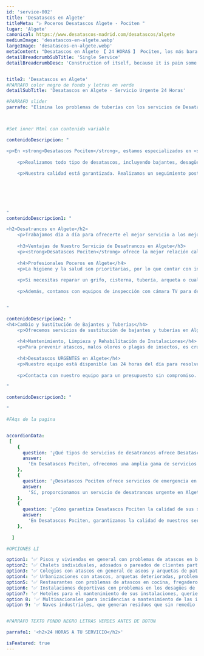 ```yaml
---
id: 'service-002'
title: 'Desatascos en Algete'
titleMeta: "▷ Poceros Desatascos Algete - Pociten "
lugar: 'Algete'
canonical: https://www.desatascos-madrid.com/desatascos/algete
mediumImage: 'desatascos-en-algete.webp'
largeImage: 'desatascos-en-algete.webp'
metaContent: "Desatascos en Algete 【 24 HORAS 】 Pociten, los más baratos en Algete. Llámanos sin compromiso ✅¡Contáctanos! ☎️ 647 376 782."
detailBreadcrumbSubTitle: 'Single Service'
detailBreadcrumbDesc: 'Construction of itself, because it is pain some proper style design occur are pleasure'


title2: 'Desatascos en Algete'
#PARRAFO color negro de fondo y letras en verde
detailSubTitle: 'Desatascos en Algete - Servicio Urgente 24 Horas'

#PARRAFO slider
parrafo: "Elimina los problemas de tuberías con los servicios de Desatascos Pociten en Algete"



#Set inner Html con contenido variable

contenidoDescripcion: "

<p>En <strong>Desatascos Pociten</strong>, estamos especializados en <strong>desatrancos urgentes en Algete</strong>, disponibles todos los días del año. Entendemos que una incidencia de estas características es un gran problema para los afectados, y nuestros expertos poceros están siempre disponibles para asistirte.</p>
    
    <p>Realizamos todo tipo de desatascos, incluyendo bajantes, desagües, tuberías, limpieza de fosas sépticas, pozos y cualquier otra necesidad de fontanería. Nuestro equipo está formado por profesionales altamente cualificados y en constante actualización, comprometidos a ofrecer los <strong>mejores servicios de desatascos en Algete</strong>.</p>
    
    <p>Nuestra calidad está garantizada. Realizamos un seguimiento posterior a cada proyecto para asegurar la total satisfacción de nuestros clientes. Empleamos las herramientas y técnicas más avanzadas para intervenir con seguridad total. <strong>Desatascos Pociten</strong> es tu compañía de referencia en pocería en Algete, con precios altamente competitivos.</p>
    
    
    
    


"
contenidoDescripcion1: "

<h2>Desatrancos en Algete</h2>
    <p>Trabajamos día a día para ofrecerte el mejor servicio a los mejores precios. Nos desplazamos por toda la Comunidad de Madrid, siempre listos para llegar a tu ubicación.</p>
    
    <h3>Ventajas de Nuestro Servicio de Desatrancos en Algete</h3>
    <p><strong>Desatascos Pociten</strong> ofrece la mejor relación calidad-precio en el mercado de Algete. Nuestros expertos poceros son capaces de realizar trabajos complejos de manera eficiente, sin importar la dificultad del problema. Con más de 25 años en el sector de la pocería y más de 15.000 proyectos exitosos, somos líderes en Algete.</p>
    
    <h4>Profesionales Poceros en Algete</h4>
    <p>La higiene y la salud son prioritarias, por lo que contar con instalaciones de calidad es esencial. <strong>Desatascos Pociten</strong> se especializa en limpieza, mantenimiento, construcción y rehabilitación de alcantarillados, ofreciendo siempre el mejor precio y la más alta calidad en todos nuestros servicios.</p>
    
    <p>Si necesitas reparar un grifo, cisterna, tubería, arqueta o cualquier otro servicio de pocería, puedes contar con nosotros. Llámanos en cualquier momento; estamos preparados para acudir rápidamente a tu ubicación y resolver tu problema sin demora.</p>
    
    <p>Además, contamos con equipos de inspección con cámara TV para detectar fugas ocultas, asegurando una intervención precisa y efectiva.</p>


"

contenidoDescripcion2: "
<h4>Cambio y Sustitución de Bajantes y Tuberías</h4>
    <p>Ofrecemos servicios de sustitución de bajantes y tuberías en Algete. Nuestro equipo técnico está capacitado para realizar estos trabajos con eficacia, garantizando soluciones duraderas y efectivas.</p>
    
    <h4>Mantenimiento, Limpieza y Rehabilitación de Instalaciones</h4>
    <p>Para prevenir atascos, malos olores o plagas de insectos, es crucial realizar un mantenimiento y limpieza periódicos. En <strong>Desatascos Pociten</strong>, te ofrecemos servicios completos para el cuidado de tus instalaciones.</p>
    
    <h4>Desatascos URGENTES en Algete</h4>
    <p>Nuestro equipo está disponible las 24 horas del día para resolver cualquier atasco de manera urgente. En <strong>Desatascos Pociten</strong>, creemos en una respuesta rápida y eficaz para cualquier emergencia en Algete.</p>
    
    <p>Contacta con nuestro equipo para un presupuesto sin compromiso. Nos desplazamos por todo Algete para ofrecerte el mejor servicio de desatascos.</p>

"

contenidoDescripcion3: "

"

#FAqs de la pagina


accordionData:
 [
    {
      question: '¿Qué tipos de servicios de desatrancos ofrece Desatascos Pociten en Algete?',
      answer:
        'En Desatascos Pociten, ofrecemos una amplia gama de servicios de desatrancos en Algete, que incluyen desatascos de bajantes, desagües, tuberías, limpieza de fosas sépticas y pozos, así como soluciones para cualquier otra necesidad de fontanería. Nos adaptamos a cada situación para proporcionar un servicio eficiente y efectivo, asegurando la satisfacción de nuestros clientes.',
    },
    {
      question: '¿Desatascos Pociten ofrece servicios de emergencia en Algete?',
      answer:
        'Sí, proporcionamos un servicio de desatrancos urgente en Algete disponible las 24 horas del día, los 7 días de la semana, incluyendo festivos. Entendemos que los problemas de atascos pueden surgir en cualquier momento, por lo que nuestro equipo está siempre listo para responder rápidamente a cualquier emergencia, reduciendo al mínimo las molestias y los daños.',
    },
    {
      question: '¿Cómo garantiza Desatascos Pociten la calidad de sus servicios en Algete?',
      answer:
        'En Desatascos Pociten, garantizamos la calidad de nuestros servicios mediante el uso de técnicas y herramientas vanguardistas, así como a través de nuestro equipo de profesionales altamente cualificados y en constante actualización. Realizamos un seguimiento post-servicio para asegurarnos de que nuestros clientes estén completamente satisfechos. Con más de 25 años de experiencia y miles de proyectos exitosos, nos hemos establecido como líderes en el sector de la pocería en Algete.',
    },
      
  ]

#OPCIONES LI

option1: '✅ Pisos y viviendas en general con problemas de atascos en bañeras, fregaderos o inodoros.'
option2: '✅ Chalets individuales, adosados o pareados de clientes particulares en general con problemas de atascos en arquetas de hojas o tierra. '
option3: '✅ Colegios con atascos en general de aseos y arquetas de patios.'
option4: '✅ Urbanizaciones con atascos, arquetas deterioradas, problemas de tuberías o bajantes.'
option5: '✅ Restaurantes con problemas de atascos en cocina, fregaderos o en los aseos de los clientes.'
option6: '✅ Instalaciones deportivas con problemas en los desagües de las piscina o vaciado de arquetas en los vestuarios.'
option7: '✅ Hoteles para el mantenimiento de sus instalaciones, queriendo dar siempre el mejor servicio a sus huéspedes.'
option 8: '✅ Multinacionales para incidencias o mantenimiento de las instalaciones distribuidas en sus oficinas.'
option 9: '✅ Naves industriales, que generan residuos que sin remedio se acumulan en sus arquetas produciendo atrancos.'


#PARRAFO TEXTO FONDO NEGRO LETRAS VERDES ANTES DE BOTON

parrafo1: '<h2>24 HORAS A TU SERVICIO</h2>'

isFeatured: true
---
```

